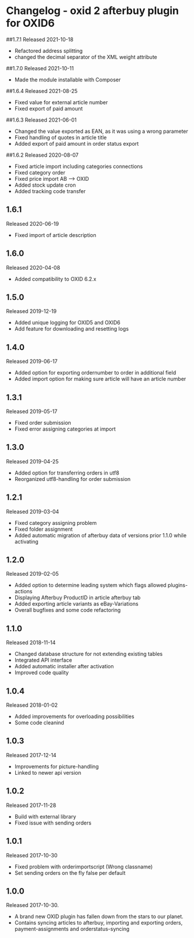 # Changelog - oxid 2 afterbuy plugin for OXID6

##1.7.1
Released 2021-10-18
* Refactored address splitting
* changed the decimal separator of the XML weight attribute

##1.7.0
Released 2021-10-11
* Made the module installable with Composer

##1.6.4
Released 2021-08-25
* Fixed value for external article number
* Fixed export of paid amount

##1.6.3
Released 2021-06-01
* Changed the value exported as EAN, as it was using a wrong parameter
* Fixed handling of quotes in article title
* Added export of paid amount in order status export

##1.6.2
Released 2020-08-07
* Fixed article import including categories connections
* Fixed category order
* Fixed price import AB --> OXID
* Added stock update cron
* Added tracking code transfer

## 1.6.1
Released 2020-06-19
* Fixed import of article description

## 1.6.0
Released 2020-04-08
* Added compatibility to OXID 6.2.x

## 1.5.0
Released 2019-12-19
* Added unique logging for OXID5 and OXID6
* Add feature for downloading and resetting logs

## 1.4.0
Released 2019-06-17
* Added option for exporting ordernumber to order in additional field
* Added import option for making sure article will have an article number

## 1.3.1
Released 2019-05-17
* Fixed order submission
* Fixed error assigning categories at import

## 1.3.0
Released 2019-04-25
* Added option for transferring orders in utf8
* Reorganized utf8-handling for order submission

## 1.2.1
Released 2019-03-04
* Fixed category assigning problem
* Fixed folder assignment
* Added automatic migration of afterbuy data of versions prior 1.1.0 while activating

## 1.2.0
Released 2019-02-05
* Added option to determine leading system which flags allowed plugins-actions
* Displaying Afterbuy ProductID in article afterbuy tab
* Added exporting article variants as eBay-Variations
* Overall bugfixes and some code refactoring 

## 1.1.0
Released 2018-11-14
* Changed database structure for not extending existing tables
* Integrated API interface
* Added automatic installer after activation
* Improved code quality

## 1.0.4
Released 2018-01-02
* Added improvements for overloading possibilities
* Some code cleanind

## 1.0.3
Released 2017-12-14
* Improvements for picture-handling
* Linked to newer api version

## 1.0.2
Released 2017-11-28
* Build with external library
* Fixed issue with sending orders

## 1.0.1
Released 2017-10-30
* Fixed problem with orderimportscript (Wrong classname)
* Set sending orders on the fly false per default

## 1.0.0
Released 2017-10-30.
* A brand new OXID plugin has fallen down from the stars to our planet.
* Contains syncing articles to afterbuy, importing and exporting orders, 
  payment-assignments and orderstatus-syncing

